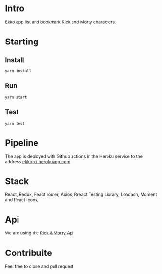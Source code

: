 # Intro

Ekko app list and bookmark Rick and Morty characters.

# Starting

## Install

`yarn install`

## Run

`yarn start`

## Test

`yarn test`

# Pipeline

The app is deployed with Github actions in the Heroku service to the address [ekko-ci.herokuapp.com](https://ekko-ci.herokuapp.com/)

# Stack

React, Redux, React router, Axios, Rreact Testing Library, Loadash, Moment and React Icons,

# Api

We are using the [Rick & Morty Api](https://rickandmortyapi.com/)

# Contribuite

Feel free to clone and pull request 
